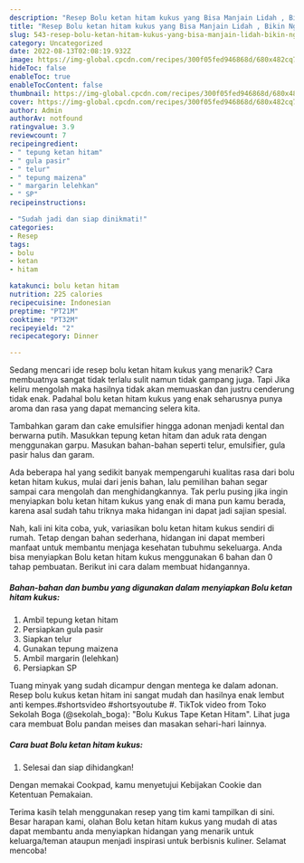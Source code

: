 ```yaml
---
description: "Resep Bolu ketan hitam kukus yang Bisa Manjain Lidah , Bikin Ngiler"
title: "Resep Bolu ketan hitam kukus yang Bisa Manjain Lidah , Bikin Ngiler"
slug: 543-resep-bolu-ketan-hitam-kukus-yang-bisa-manjain-lidah-bikin-ngiler
category: Uncategorized
date: 2022-08-13T02:08:19.932Z
image: https://img-global.cpcdn.com/recipes/300f05fed946868d/680x482cq70/bolu-ketan-hitam-kukus-foto-resep-utama.jpg
hideToc: false
enableToc: true
enableTocContent: false
thumbnail: https://img-global.cpcdn.com/recipes/300f05fed946868d/680x482cq70/bolu-ketan-hitam-kukus-foto-resep-utama.jpg
cover: https://img-global.cpcdn.com/recipes/300f05fed946868d/680x482cq70/bolu-ketan-hitam-kukus-foto-resep-utama.jpg
author: Admin
authorAv: notfound
ratingvalue: 3.9
reviewcount: 7
recipeingredient:
- " tepung ketan hitam"
- " gula pasir"
- " telur"
- " tepung maizena"
- " margarin lelehkan"
- " SP"
recipeinstructions:

- "Sudah jadi dan siap dinikmati!"
categories:
- Resep
tags:
- bolu
- ketan
- hitam

katakunci: bolu ketan hitam 
nutrition: 225 calories
recipecuisine: Indonesian
preptime: "PT21M"
cooktime: "PT32M"
recipeyield: "2"
recipecategory: Dinner

---
```



Sedang mencari ide resep bolu ketan hitam kukus yang menarik? Cara membuatnya sangat tidak terlalu sulit namun tidak gampang juga. Tapi Jika keliru mengolah maka hasilnya tidak akan memuaskan dan justru cenderung tidak enak. Padahal bolu ketan hitam kukus yang enak seharusnya punya aroma dan rasa yang dapat memancing selera kita.


Tambahkan garam dan cake emulsifier hingga adonan menjadi kental dan berwarna putih. Masukkan tepung ketan hitam dan aduk rata dengan menggunakan garpu. Masukan bahan-bahan seperti telur, emulsifier, gula pasir halus dan garam.

Ada beberapa hal yang sedikit banyak mempengaruhi kualitas rasa dari bolu ketan hitam kukus, mulai dari jenis bahan, lalu pemilihan bahan segar sampai cara mengolah dan menghidangkannya. Tak perlu pusing jika ingin menyiapkan bolu ketan hitam kukus yang enak di mana pun kamu berada, karena asal sudah tahu triknya maka hidangan ini dapat jadi sajian spesial.


Nah, kali ini kita coba, yuk, variasikan bolu ketan hitam kukus sendiri di rumah. Tetap dengan bahan sederhana, hidangan ini dapat memberi manfaat untuk membantu menjaga kesehatan tubuhmu sekeluarga. Anda bisa menyiapkan Bolu ketan hitam kukus menggunakan 6 bahan dan 0 tahap pembuatan. Berikut ini cara dalam membuat hidangannya.

<!--inarticleads1-->

##### Bahan-bahan dan bumbu yang digunakan dalam menyiapkan Bolu ketan hitam kukus:

1. Ambil  tepung ketan hitam
1. Persiapkan  gula pasir
1. Siapkan  telur
1. Gunakan  tepung maizena
1. Ambil  margarin (lelehkan)
1. Persiapkan  SP


Tuang minyak yang sudah dicampur dengan mentega ke dalam adonan. Resep bolu kukus ketan hitam ini sangat mudah dan hasilnya enak lembut anti kempes.#shortsvideo #shortsyoutube #. TikTok video from Toko Sekolah Boga (@sekolah_boga): &#34;Bolu Kukus Tape Ketan Hitam&#34;. Lihat juga cara membuat Bolu pandan meises dan masakan sehari-hari lainnya. 

<!--inarticleads2-->

##### Cara buat Bolu ketan hitam kukus:


1. Selesai dan siap dihidangkan!

Dengan memakai Cookpad, kamu menyetujui Kebijakan Cookie dan Ketentuan Pemakaian. 

Terima kasih telah menggunakan resep yang tim kami tampilkan di sini. Besar harapan kami, olahan Bolu ketan hitam kukus yang mudah di atas dapat membantu anda menyiapkan hidangan yang menarik untuk keluarga/teman ataupun menjadi inspirasi untuk berbisnis kuliner. Selamat mencoba!
